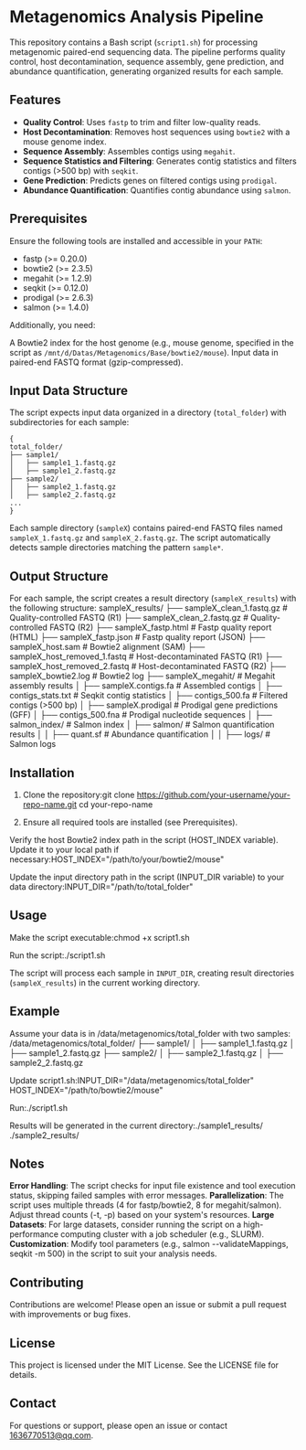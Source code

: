 # **Metagenomics Analysis Pipeline**  

This repository contains a Bash script (`script1.sh`) for processing metagenomic paired-end sequencing data. The pipeline performs quality control, host decontamination, sequence assembly, gene prediction, and abundance quantification, generating organized results for each sample.  

## Features

- **Quality Control**: Uses `fastp` to trim and filter low-quality reads.
- **Host Decontamination**: Removes host sequences using `bowtie2` with a mouse genome index.
- **Sequence Assembly**: Assembles contigs using `megahit`.
- **Sequence Statistics and Filtering**: Generates contig statistics and filters contigs (>500 bp) with `seqkit`.
- **Gene Prediction**: Predicts genes on filtered contigs using `prodigal`.
- **Abundance Quantification**: Quantifies contig abundance using `salmon`.

## Prerequisites
Ensure the following tools are installed and accessible in your `PATH`:

- fastp (>= 0.20.0)
- bowtie2 (>= 2.3.5)
- megahit (>= 1.2.9)
- seqkit (>= 0.12.0)
- prodigal (>= 2.6.3)
- salmon (>= 1.4.0)

Additionally, you need:

A Bowtie2 index for the host genome (e.g., mouse genome, specified in the script as `/mnt/d/Datas/Metagenomics/Base/bowtie2/mouse`).
Input data in paired-end FASTQ format (gzip-compressed).

## Input Data Structure
The script expects input data organized in a directory (`total_folder`) with subdirectories for each sample:
```
{
total_folder/
├── sample1/
│   ├── sample1_1.fastq.gz
│   ├── sample1_2.fastq.gz
├── sample2/
│   ├── sample2_1.fastq.gz
│   ├── sample2_2.fastq.gz
...
}
```



Each sample directory (`sampleX`) contains paired-end FASTQ files named` sampleX_1.fastq.gz` and `sampleX_2.fastq.gz`.
The script automatically detects sample directories matching the pattern `sample*`.

## Output Structure
For each sample, the script creates a result directory (`sampleX_results`) with the following structure:
sampleX_results/
├── sampleX_clean_1.fastq.gz        # Quality-controlled FASTQ (R1)
├── sampleX_clean_2.fastq.gz        # Quality-controlled FASTQ (R2)
├── sampleX_fastp.html              # Fastp quality report (HTML)
├── sampleX_fastp.json              # Fastp quality report (JSON)
├── sampleX_host.sam                # Bowtie2 alignment (SAM)
├── sampleX_host_removed_1.fastq    # Host-decontaminated FASTQ (R1)
├── sampleX_host_removed_2.fastq    # Host-decontaminated FASTQ (R2)
├── sampleX_bowtie2.log             # Bowtie2 log
├── sampleX_megahit/                # Megahit assembly results
│   ├── sampleX.contigs.fa          # Assembled contigs
│   ├── contigs_stats.txt           # Seqkit contig statistics
│   ├── contigs_500.fa              # Filtered contigs (>500 bp)
│   ├── sampleX.prodigal            # Prodigal gene predictions (GFF)
│   ├── contigs_500.fna             # Prodigal nucleotide sequences
│   ├── salmon_index/               # Salmon index
│   ├── salmon/                     # Salmon quantification results
│   │   ├── quant.sf                # Abundance quantification
│   │   ├── logs/                   # Salmon logs

## Installation

1. Clone the repository:git clone https://github.com/your-username/your-repo-name.git
cd your-repo-name


2. Ensure all required tools are installed (see Prerequisites).  

Verify the host Bowtie2 index path in the script (HOST_INDEX variable). Update it to your local path if necessary:HOST_INDEX="/path/to/your/bowtie2/mouse"  


Update the input directory path in the script (INPUT_DIR variable) to your data directory:INPUT_DIR="/path/to/total_folder"



## Usage

Make the script executable:chmod +x script1.sh


Run the script:./script1.sh

The script will process each sample in `INPUT_DIR`, creating result directories (`sampleX_results`) in the current working directory.

## Example
Assume your data is in /data/metagenomics/total_folder with two samples:
/data/metagenomics/total_folder/
├── sample1/
│   ├── sample1_1.fastq.gz
│   ├── sample1_2.fastq.gz
├── sample2/
│   ├── sample2_1.fastq.gz
│   ├── sample2_2.fastq.gz


Update script1.sh:INPUT_DIR="/data/metagenomics/total_folder"
HOST_INDEX="/path/to/bowtie2/mouse"


Run:./script1.sh


Results will be generated in the current directory:./sample1_results/
./sample2_results/



## Notes

**Error Handling**: The script checks for input file existence and tool execution status, skipping failed samples with error messages.
**Parallelization**: The script uses multiple threads (4 for fastp/bowtie2, 8 for megahit/salmon). Adjust thread counts (-t, -p) based on your system's resources.
**Large Datasets**: For large datasets, consider running the script on a high-performance computing cluster with a job scheduler (e.g., SLURM).
**Customization**: Modify tool parameters (e.g., salmon --validateMappings, seqkit -m 500) in the script to suit your analysis needs.

## Contributing
Contributions are welcome! Please open an issue or submit a pull request with improvements or bug fixes.


## License
This project is licensed under the MIT License. See the LICENSE file for details.


## Contact
For questions or support, please open an issue or contact 1636770513@qq.com.
